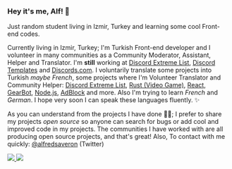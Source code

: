 ### Hey it's me, Alf! 👋
Just random student living in Izmir, Turkey and learning some cool Front-end codes.

Currently living in Izmir, Turkey; I'm Turkish Front-end developer and I volunteer in many communities as a Community Moderator, Assistant, Helper and Translator. I'm **still** working at [Discord Extreme List](https://discordextremelist.xyz), [Discord Templates](https://discordtemplates.com) and [Discords.com](https://discords.com). I voluntarily translate some projects into Turkish *maybe French*, some projects where I'm Volunteer Translator and Community Helper: [Discord Extreme List](https://discordextremelist.xyz), [Rust (Video Game)](https://rust.facepunch.com/), [React](https://facebook.github.io/react/), [GearBot](https://gearbot.rocks/), [Node.js](https://nodejs.org/), [AdBlock](https://getadblock.com/) and more. Also I'm trying to learn *French* and *German*. I hope very soon I can speak these languages fluently. ✨

As you can understand from the projects I have done 👨‍💻; I prefer to share my projects *open source* so anyone can search for bugs or add cool and improved code in my projects. The communities I have worked with are all producing open source projects, and that's great! Also, To contact with me quickly: [@alfredsaveron](https://twitter.com/alfredsaveron) (Twitter)

<a href="https://github.com/alfredsaveron">
  <img src="https://github-readme-stats.vercel.app/api?username=alfredsaveron&count_private=true&hide_border=true&show_icons=true&include_all_commits=true&bg_color=0d1117&title_color=a2bfec&text_color=FFFFFF&icon_color=9fbceb">
<img src="https://github-readme-stats.vercel.app/api/top-langs/?username=alfredsaveron&layout=compact&theme=nord&hide_border=true&bg_color=0d1117&border_radius=6&title_color=a2bfec&count_private=true">
</a>
